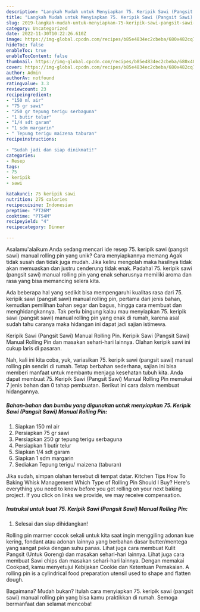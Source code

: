```yaml
---
description: "Langkah Mudah untuk Menyiapkan 75. Keripik Sawi (Pangsit Sawi) Manual Rolling Pin{ yang Enak Banget"
title: "Langkah Mudah untuk Menyiapkan 75. Keripik Sawi (Pangsit Sawi) Manual Rolling Pin{ yang Enak Banget"
slug: 2019-langkah-mudah-untuk-menyiapkan-75-keripik-sawi-pangsit-sawi-manual-rolling-pin-yang-enak-banget
category: Uncategorized
date: 2022-11-30T10:22:26.610Z
image: https://img-global.cpcdn.com/recipes/b85e4834ec2cbeba/680x482cq70/75-keripik-sawi-pangsit-sawi-manual-rolling-pin-foto-resep-utama.jpg
hideToc: false
enableToc: true
enableTocContent: false
thumbnail: https://img-global.cpcdn.com/recipes/b85e4834ec2cbeba/680x482cq70/75-keripik-sawi-pangsit-sawi-manual-rolling-pin-foto-resep-utama.jpg
cover: https://img-global.cpcdn.com/recipes/b85e4834ec2cbeba/680x482cq70/75-keripik-sawi-pangsit-sawi-manual-rolling-pin-foto-resep-utama.jpg
author: Admin
authorAv: notfound
ratingvalue: 3.3
reviewcount: 23
recipeingredient:
- "150 ml air"
- "75 gr sawi"
- "250 gr tepung terigu serbaguna"
- "1 butir telur"
- "1/4 sdt garam"
- "1 sdm margarin"
- " Tepung terigu maizena taburan"
recipeinstructions:

- "Sudah jadi dan siap dinikmati!"
categories:
- Resep
tags:
- 75
- keripik
- sawi

katakunci: 75 keripik sawi 
nutrition: 275 calories
recipecuisine: Indonesian
preptime: "PT26M"
cooktime: "PT54M"
recipeyield: "4"
recipecategory: Dinner

---
```



Asalamu'alaikum Anda sedang mencari ide resep 75. keripik sawi (pangsit sawi) manual rolling pin yang unik? Cara menyiapkannya memang Agak tidak susah dan tidak juga mudah. Jika keliru mengolah maka hasilnya tidak akan memuaskan dan justru cenderung tidak enak. Padahal 75. keripik sawi (pangsit sawi) manual rolling pin yang enak seharusnya memiliki aroma dan rasa yang bisa memancing selera kita.


Ada beberapa hal yang sedikit bisa mempengaruhi kualitas rasa dari 75. keripik sawi (pangsit sawi) manual rolling pin, pertama dari jenis bahan, kemudian pemilihan bahan segar dan bagus, hingga cara membuat dan menghidangkannya. Tak perlu bingung kalau mau menyiapkan 75. keripik sawi (pangsit sawi) manual rolling pin yang enak di rumah, karena asal sudah tahu caranya maka hidangan ini dapat jadi sajian istimewa.

Keripik Sawi (Pangsit Sawi) Manual Rolling Pin. Keripik Sawi (Pangsit Sawi) Manual Rolling Pin dan masakan sehari-hari lainnya. Olahan keripik sawi ini cukup laris di pasaran.


Nah, kali ini kita coba, yuk, variasikan 75. keripik sawi (pangsit sawi) manual rolling pin sendiri di rumah. Tetap berbahan sederhana, sajian ini bisa memberi manfaat untuk membantu menjaga kesehatan tubuh kita. Anda dapat membuat 75. Keripik Sawi (Pangsit Sawi) Manual Rolling Pin memakai 7 jenis bahan dan 0 tahap pembuatan. Berikut ini cara dalam membuat hidangannya.

<!--inarticleads1-->

##### Bahan-bahan dan bumbu yang digunakan untuk menyiapkan 75. Keripik Sawi (Pangsit Sawi) Manual Rolling Pin:

1. Siapkan 150 ml air
1. Persiapkan 75 gr sawi
1. Persiapkan 250 gr tepung terigu serbaguna
1. Persiapkan 1 butir telur
1. Siapkan 1/4 sdt garam
1. Siapkan 1 sdm margarin
1. Sediakan  Tepung terigu/ maizena (taburan)


Jika sudah, simpan olahan tersebut di tempat datar. Kitchen Tips How To Baking Whisk Management Which Type of Rolling Pin Should I Buy? Here&#39;s everything you need to know before you get rolling on your next baking project. If you click on links we provide, we may receive compensation. 

<!--inarticleads2-->

##### Instruksi untuk buat 75. Keripik Sawi (Pangsit Sawi) Manual Rolling Pin:


1. Selesai dan siap dihidangkan!

Rolling pin marmer cocok sekali untuk kita saat ingin menggiling adonan kue kering, fondant atau adonan lainnya yang berbahan dasar butter/mentega yang sangat peka dengan suhu panas. Lihat juga cara membuat Kulit Pangsit (Untuk Goreng) dan masakan sehari-hari lainnya. Lihat juga cara membuat Sawi chips dan masakan sehari-hari lainnya. Dengan memakai Cookpad, kamu menyetujui Kebijakan Cookie dan Ketentuan Pemakaian. A rolling pin is a cylindrical food preparation utensil used to shape and flatten dough. 

Bagaimana? Mudah bukan? Itulah cara menyiapkan 75. keripik sawi (pangsit sawi) manual rolling pin yang bisa kamu praktikkan di rumah. Semoga bermanfaat dan selamat mencoba!
